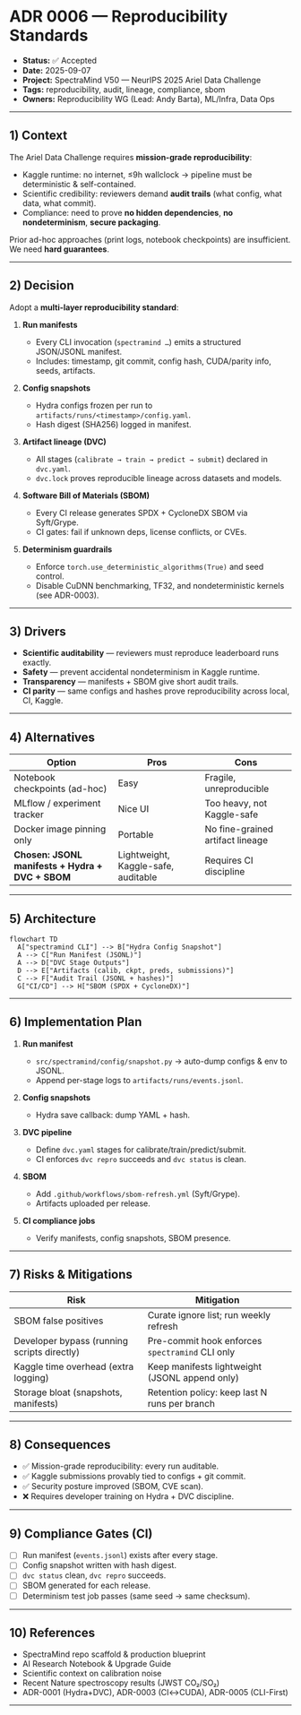 # ADR 0006 — Reproducibility Standards

* **Status:** ✅ Accepted
* **Date:** 2025-09-07
* **Project:** SpectraMind V50 — NeurIPS 2025 Ariel Data Challenge
* **Tags:** reproducibility, audit, lineage, compliance, sbom
* **Owners:** Reproducibility WG (Lead: Andy Barta), ML/Infra, Data Ops

---

## 1) Context

The Ariel Data Challenge requires **mission-grade reproducibility**:

* Kaggle runtime: no internet, ≤9h wallclock → pipeline must be deterministic & self-contained.
* Scientific credibility: reviewers demand **audit trails** (what config, what data, what commit).
* Compliance: need to prove **no hidden dependencies**, **no nondeterminism**, **secure packaging**.

Prior ad-hoc approaches (print logs, notebook checkpoints) are insufficient. We need **hard guarantees**.

---

## 2) Decision

Adopt a **multi-layer reproducibility standard**:

1. **Run manifests**

   * Every CLI invocation (`spectramind …`) emits a structured JSON/JSONL manifest.
   * Includes: timestamp, git commit, config hash, CUDA/parity info, seeds, artifacts.

2. **Config snapshots**

   * Hydra configs frozen per run to `artifacts/runs/<timestamp>/config.yaml`.
   * Hash digest (SHA256) logged in manifest.

3. **Artifact lineage (DVC)**

   * All stages (`calibrate → train → predict → submit`) declared in `dvc.yaml`.
   * `dvc.lock` proves reproducible lineage across datasets and models.

4. **Software Bill of Materials (SBOM)**

   * Every CI release generates SPDX + CycloneDX SBOM via Syft/Grype.
   * CI gates: fail if unknown deps, license conflicts, or CVEs.

5. **Determinism guardrails**

   * Enforce `torch.use_deterministic_algorithms(True)` and seed control.
   * Disable CuDNN benchmarking, TF32, and nondeterministic kernels (see ADR-0003).

---

## 3) Drivers

* **Scientific auditability** — reviewers must reproduce leaderboard runs exactly.
* **Safety** — prevent accidental nondeterminism in Kaggle runtime.
* **Transparency** — manifests + SBOM give short audit trails.
* **CI parity** — same configs and hashes prove reproducibility across local, CI, Kaggle.

---

## 4) Alternatives

| Option                                           | Pros                                | Cons                             |
| ------------------------------------------------ | ----------------------------------- | -------------------------------- |
| Notebook checkpoints (ad-hoc)                    | Easy                                | Fragile, unreproducible          |
| MLflow / experiment tracker                      | Nice UI                             | Too heavy, not Kaggle-safe       |
| Docker image pinning only                        | Portable                            | No fine-grained artifact lineage |
| **Chosen: JSONL manifests + Hydra + DVC + SBOM** | Lightweight, Kaggle-safe, auditable | Requires CI discipline           |

---

## 5) Architecture

```mermaid
flowchart TD
  A["spectramind CLI"] --> B["Hydra Config Snapshot"]
  A --> C["Run Manifest (JSONL)"]
  A --> D["DVC Stage Outputs"]
  D --> E["Artifacts (calib, ckpt, preds, submissions)"]
  C --> F["Audit Trail (JSONL + hashes)"]
  G["CI/CD"] --> H["SBOM (SPDX + CycloneDX)"]
```

---

## 6) Implementation Plan

1. **Run manifest**

   * `src/spectramind/config/snapshot.py` → auto-dump configs & env to JSONL.
   * Append per-stage logs to `artifacts/runs/events.jsonl`.

2. **Config snapshots**

   * Hydra save callback: dump YAML + hash.

3. **DVC pipeline**

   * Define `dvc.yaml` stages for calibrate/train/predict/submit.
   * CI enforces `dvc repro` succeeds and `dvc status` is clean.

4. **SBOM**

   * Add `.github/workflows/sbom-refresh.yml` (Syft/Grype).
   * Artifacts uploaded per release.

5. **CI compliance jobs**

   * Verify manifests, config snapshots, SBOM presence.

---

## 7) Risks & Mitigations

| Risk                                        | Mitigation                                      |
| ------------------------------------------- | ----------------------------------------------- |
| SBOM false positives                        | Curate ignore list; run weekly refresh          |
| Developer bypass (running scripts directly) | Pre-commit hook enforces `spectramind` CLI only |
| Kaggle time overhead (extra logging)        | Keep manifests lightweight (JSONL append only)  |
| Storage bloat (snapshots, manifests)        | Retention policy: keep last N runs per branch   |

---

## 8) Consequences

* ✅ Mission-grade reproducibility: every run auditable.
* ✅ Kaggle submissions provably tied to configs + git commit.
* ✅ Security posture improved (SBOM, CVE scan).
* ❌ Requires developer training on Hydra + DVC discipline.

---

## 9) Compliance Gates (CI)

* [ ] Run manifest (`events.jsonl`) exists after every stage.
* [ ] Config snapshot written with hash digest.
* [ ] `dvc status` clean, `dvc repro` succeeds.
* [ ] SBOM generated for each release.
* [ ] Determinism test job passes (same seed → same checksum).

---

## 10) References

* SpectraMind repo scaffold & production blueprint
* AI Research Notebook & Upgrade Guide
* Scientific context on calibration noise
* Recent Nature spectroscopy results (JWST CO₂/SO₂)
* ADR-0001 (Hydra+DVC), ADR-0003 (CI↔CUDA), ADR-0005 (CLI-First)

---
